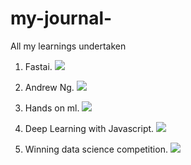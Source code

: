 # my-journal-
All my learnings undertaken

1. Fastai. ![](https://github.com/fanbyprinciple/fastai)

2. Andrew Ng. ![](https://github.com/fanbyprinciple/Andrew-Ng-Coursera-Machine-Learning-Notes)

3. Hands on ml. ![](https://github.com/fanbyprinciple/hands_on_ml)

4. Deep Learning with Javascript. ![](https://github.com/fanbyprinciple/Deep-Learning-with-Javascript)

5. Winning data science competition. ![](https://github.com/fanbyprinciple/how-to-win-a-data-science-competition)

